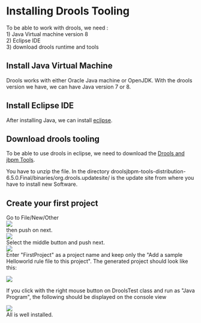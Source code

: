 # Installing Drools Tooling

To be able to work with drools, we need :  
1\) Java Virtual machine version 8  
2\) Eclipse IDE  
3\) download drools runtime and tools

## Install Java Virtual Machine

Drools works with either Oracle Java machine or OpenJDK. With the drools version we have, we can have Java version 7 or 8.

## Install Eclipse IDE

After installing Java, we can install [eclipse](http://www.eclipse.org/downloads/packages/eclipse-ide-java-ee-developers/mars2).

## Download drools tooling

To be able to use drools in eclipse, we need to download the [Drools and jbpm Tools](http://download.jboss.org/drools/release/6.5.0.Final/droolsjbpm-integration-distribution-6.5.0.Final.zip).

You have to unzip the file. In the directory droolsjbpm-tools-distribution-6.5.0.Final/binaries/org.drools.updatesite/ is the update site from where you have to install new Software.

## Create your first project

Go to File/New/Other  
![](../overview/images/CreateProject_New.jpeg)  
then push on next.  
![](drools/CreateProject_SelectContent.jpeg)  
Select the middle button and push next.  
![](drools/CreateProject_enterName.jpeg)  
Enter "FirstProject" as a project name and keep only the "Add a sample Helloworld rule file to this project". The generated project should look like this:

![](drools/CreateNewProject_treeview.jpeg)

If you click with the right mouse button on DroolsTest class and run as "Java Program", the following should be displayed on the console view

![](drools/CreateProject_ConsoleOutput.jpeg)  
All is well installed.

